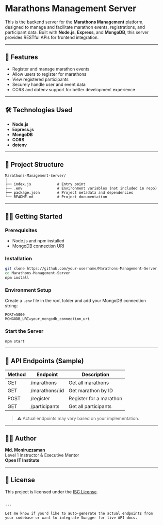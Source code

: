 # Marathons Management Server

This is the backend server for the **Marathons Management** platform,
 designed to manage and facilitate marathon events, registrations, and participant data. Built with
**Node.js**, **Express**, and **MongoDB**, this server provides RESTful APIs for frontend integration.

---

## 🚀 Features

- Register and manage marathon events
- Allow users to register for marathons
- View registered participants
- Securely handle user and event data
- CORS and dotenv support for better development experience

---

## 🛠️ Technologies Used

- **Node.js**
- **Express.js**
- **MongoDB**
- **CORS**
- **dotenv**

---

## 📁 Project Structure

```
Marathons-Management-Server/
│
├── index.js            # Entry point
├── .env                # Environment variables (not included in repo)
├── package.json        # Project metadata and dependencies
└── README.md           # Project documentation
```

---

## 🧑‍💻 Getting Started

### Prerequisites

- Node.js and npm installed
- MongoDB connection URI

### Installation

```bash
git clone https://github.com/your-username/Marathons-Management-Server.git
cd Marathons-Management-Server
npm install
```

### Environment Setup

Create a `.env` file in the root folder and add your MongoDB connection string:

```
PORT=5000
MONGODB_URI=your_mongodb_connection_uri
```

### Start the Server

```bash
npm start
```

---

## 📡 API Endpoints (Sample)

| Method | Endpoint             | Description                       |
|--------|----------------------|-----------------------------------|
| GET    | /marathons           | Get all marathons                 |
| GET    | /marathons/:id       | Get marathon by ID                |
| POST   | /register            | Register for a marathon           |
| GET    | /participants        | Get all participants              |

> ⚠️ Actual endpoints may vary based on your implementation.

---

## 👨‍💼 Author

**Md. Moniruzzaman**  
Level 1 Instructor & Executive Mentor  
**Open IT Institute**

---

## 📄 License

This project is licensed under the [ISC License](LICENSE).
```

---

Let me know if you'd like to auto-generate the actual endpoints from your codebase or want to integrate Swagger for live API docs.